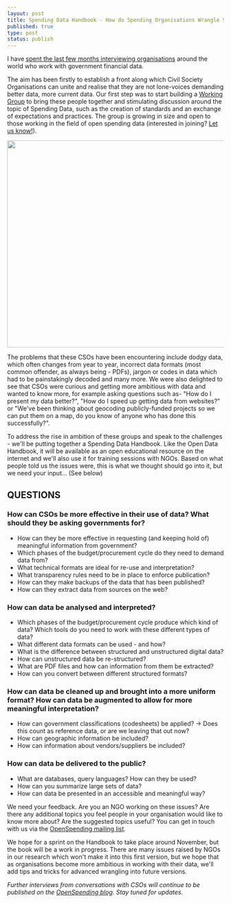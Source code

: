 ```yaml
---
layout: post
title: Spending Data Handbook - How do Spending Organisations Wrangle Spending Data? 
published: true
type: post
status: publish
---
```


I have [spent the last few months interviewing organisations](http://openspending.org/blog/2012/01/12/civil-society-and-spending-data-who-is-mapping-the-money.html) around the world who work with government financial data. 

The aim has been firstly to establish a front along which Civil Society Organisations can unite and realise that they are not lone-voices demanding better data, more current data. Our first step was to start building a [Working Group](http://openspending.org/resources/wg/index.html) to bring these people together and stimulating discussion around the topic of Spending Data, such as the creation of standards and an exchange of expectations and practices. The group is growing in size and open to those working in the field of open spending data (interested in joining? [Let us know!](http://lists.okfn.org/mailman/listinfo/openspending)). 

<img alt="" src="http://farm9.staticflickr.com/8460/7976488712_9b16eb14b7.jpg" title="Spending data handbook" class="alignnone" width="640" height="480" />

The problems that these CSOs have been encountering include dodgy data, which often changes from year to year, incorrect data formats (most common offender, as always being - PDFs), jargon or codes in data which had to be painstakingly decoded and many more. We were also delighted to see that CSOs were curious and getting more ambitious with data and wanted to know more, for example asking questions such as- "How do I present my data better?", "How do I speed up getting data from websites?" or "We've been thinking about geocoding publicly-funded projects so we can put them on a map, do you know of anyone who has done this successfully?".

To address the rise in ambition of these groups and speak to the challenges - we'll be putting together a Spending Data Handbook. Like the Open Data Handbook, it will be available as an open educational resource on the internet and we'll also use it for training sessions with NGOs. Based on what people told us the issues were, this is what we thought should go into it, but we need your input... (See below)

## QUESTIONS

### How can CSOs be more effective in their use of data? What should they be asking governments for?

* How can they be more effective in requesting (and keeping hold of) meaningful information from government?
* Which phases of the budget/procurement cycle do they need to demand data from?
* What technical formats are ideal for re-use and interpretation?
* What transparency rules need to be in place to enforce publication?
* How can they make backups of the data that has been published?
* How can they extract data from sources on the web?

### How can data be analysed and interpreted?
* Which phases of the budget/procurement cycle produce which kind of data? Which tools do you need to work with these different types of data? 
* What different data formats can be used - and how?
* What is the difference between structured and unstructured digital data?
* How can unstructured data be re-structured?
* What are PDF files and how can information from them be extracted?
* How can you convert between different structured formats?

### How can data be cleaned up and brought into a more uniform format? How can data be augmented to allow for more meaningful interpretation?
* How can government classifications (codesheets) be applied?  -> Does this count as reference data, or are we leaving that out now?
* How can geographic information be included?
* How can information about vendors/suppliers be included? 

### How can data be delivered to the public? 
* What are databases, query languages? How can they be used?
* How can you summarize large sets of data?
* How can data be presented in an accessible and meaningful way? 

We need your feedback. Are you an NGO working on these issues? Are there any additional topics you feel people in your organisation would like to know more about? Are the suggested topics useful? You can get in touch with us via the [OpenSpending mailing list](http://lists.okfn.org/mailman/listinfo/openspending).

We hope for a sprint on the Handbook to take place around November, but the book will be a work in progress. There are many issues raised by NGOs in our research which won't make it into this first version, but we hope that as organisations become more ambitious in working with their data, we'll add tips and tricks for advanced wrangling into future versions. 

*Further interviews from conversations with CSOs will continue to be published on the [OpenSpending blog](http://openspending.org/blog/index.html). Stay tuned for updates.* 


